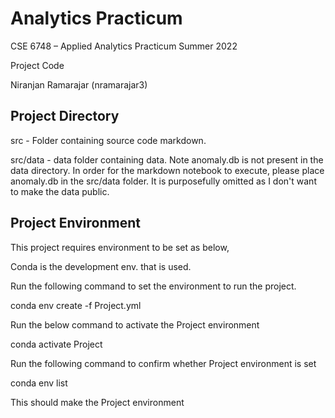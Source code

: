 # Analytics Practicum
CSE 6748 – Applied Analytics Practicum Summer 2022 

Project Code

Niranjan Ramarajar (nramarajar3) 

## Project Directory
  src - Folder containing source code markdown.
  
  src/data - data folder containing data. Note anomaly.db is not present in the data directory. In order for the markdown notebook to execute, please place anomaly.db in the src/data folder. It is purposefully omitted as I don't want to make the data public.
  
## Project Environment
This project requires environment to be set as below, 

Conda is the development env. that is used.

Run the following command to set the environment to run the project.

conda env create -f Project.yml

Run the below command to activate the Project environment

conda activate Project
  
Run the following command to confirm whether Project environment is set

conda env list

This should make the Project environment
  
